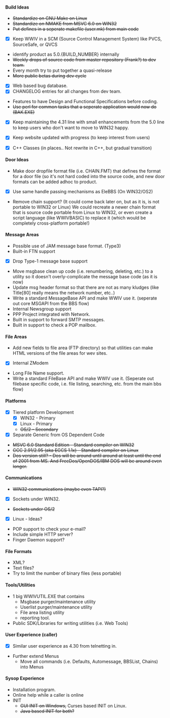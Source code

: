 #### Build Ideas
  * ~~Standardize on GNU Make on Linux~~
  * ~~Standardize on NMAKE from MSVC 6.0 on WIN32~~
  * ~~Put defines in a seperate makefile (user.mk) from main code~~
  * [X] Keep WWIV in a SCM (Source Control Management System) like 
    PVCS, SourceSafe, or QVCS
  * identify product as 5.0.{BUILD_NUMBER} internally
  * ~~Weekly drops of source code from master repository (Frank?) to dev team.~~
  * Every month try to put together a quasi-release
  * ~~More public betas during dev cycle~~
  * [X] Web based bug database.
  * [X] CHANGELOG entries for all changes from dev team.
  * Features to have Design and Functional Specifications before coding.
  * ~~Use perl for common tasks that a seperate application would now do (BAK.EXE)~~
  * [X] Keep maintaining the 4.31 line with small enhancements from the 5.0 line
    to keep users who don't want to move to WIN32 happy.
  * [X] Keep website updated with progress (to keep interest from users)
  * [X] C++ Classes (in places.. Not rewrite in C++, but gradual transition)


#### Door Ideas
  * Make door dropfile format file (i.e. CHAIN.FMT) that defines the format
    for a door file (so it's not hard coded into the source code, and new
    door formats can be added adhoc to product.
  * [X] Use same handle passing mechanisms as EleBBS (On WIN32/OS2)
  * Remove chain support?  (It could come back later on, but as it is, is not
    portable to WIN32 or Linux)  We could recreate a newer chain format that
    is source code portable from Linux to WIN32, or even create a script
    language (like WWIVBASIC) to replace it (which would be completely 
    cross-platform portable!)

#### Message Areas
  * Possible use of JAM message base format. (Type3)
  * Built-in FTN support
  * [X] Drop Type-1 message base support
  * Move msgbase clean up code (i.e. renumbering, deleting, etc.) to a utility
    so it doesn't overly-complicate the message base code (as it is now)
  * Update msg header format so that there are not as many kludges (like 
    Title[80] really means the network number, etc..)
  * Write a standard MessageBase API and make WWIV use it. (seperate out
    core MSGAPI from the BBS flow)
  * Internal Newsgroup support
  * PPP Project integrated with Network.
  * Built in support to forward SMTP messages.
  * Built in support to check a POP mailbox.

#### File Areas
  * Add new fields to file area (FTP directory) so that utilities can make
    HTML versions of the file areas for wev sites.
  * [X] Internal ZModem
  * Long File Name support.
  * Write a standard FileBase API and make WWIV use it. (Seperate out filebase
    specific code, i.e. file listing, searching, etc. from the main bbs flow)

#### Platforms
  * [X] Tiered platform Development
    * [X] WIN32 - Primary
    * [X] Linux - Primary
    * ~~OS/2  - Secondary~~
  * [X] Separate Generic from OS Dependent Code
  * ~~MSVC 6.0 Standard Edition - Standard compiler on WIN32~~
  * ~~GCC 2.91/2.95 (aka EGCS 1.1x) - Standard compiler on Linux~~
  * ~~Dos version still? - Dos will be around until around at least until
    the end of 2001 from MS.  And FreeDos/OpenDOS/IBM DOS will be around 
    even longer.~~

#### Communications
  * ~~WIN32 communications (maybe even TAPI?)~~
  * [X] Sockets under WIN32.
  * ~~Sockets under OS/2~~
  * [X] Linux - Ideas?
  * POP support to check your e-mail?
  * Include simple HTTP server?
  * Finger Daemon support?

#### File Formats
  * XML?
  * Text files?
  * Try to limit the number of binary files (less portable)

#### Tools/Utilities
  * 1 big WWIVUTIL.EXE that contains
    * Msgbase purger/maintenance utility
    * Userlist purger/maintenance utility
    * File area listing utility
    * reporting tool.
  * Public SDK/Libraries for writing utilities (i.e. Web Tools)
  
#### User Experience (caller)
  * [X] Similar user experience as 4.30 from telnetting in.
  * Further extend Menus
    * Move all commands (i.e. Defaults, Automessage, BBSList, Chains) into Menus

#### Sysop Experience
  * Installation program.
  * Online help while a caller is online
  * INIT
    * ~~GUI INIT on Windows,~~ Curses based INIT on Linux. 
    * ~~Java based INIT for both?~~

